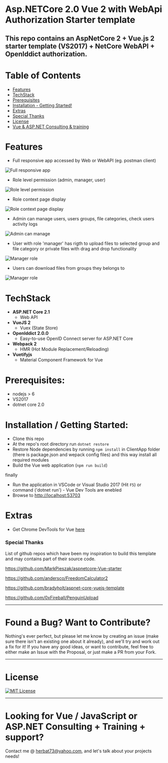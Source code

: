 # Asp.NETCore 2.0 Vue 2 with WebApi Authorization Starter template

This repo contains an AspNetCore 2 + Vue.js 2 starter template (VS2017) + NetCore WebAPI + OpenIddict authorization. 
---

# Table of Contents

* [Features](#features)
* [TechStack](#techstack)
* [Prerequisites](#prerequisites)
* [Installation - Getting Started!](#installation)
* [Extras](#extras)
* [Special Thanks](#special-thanks)
* [License](#license)
* [Vue & ASP.NET Consulting & training](##looking-for-vue--javascript-or-aspnet-consulting--training--support)

# Features

* Full responsive app accessed by Web or WebAPI (eg. postman client)

![Full responsive app](/Docs/1_start.png)

* Role level permission (admin, manager, user)

![Role level permission](/Docs/2_login_admin.png)

* Role context page display

![Role context page display](/Docs/3_admin_page.png)

* Admin can manage users, users groups, file categories, check users activity logs

![Admin can manage](/Docs/5_users_ibn_groups.png)

* User with role 'manager' has rigth to upload files to selected group and file category or private files with drag and drop functionality

![Manager role](/Docs/7_manager_upload.png)

* Users can download files from groups they belongs to

![Manager role](/Docs/8_user_download.png)


# TechStack

- **ASP.NET Core 2.1**
  - Web API
- **VueJS 2**
  - Vuex (State Store)
- **OpenIddict 2.0.0**
  - Easy-to-use OpenID Connect server for ASP.NET Core
- **Webpack 2**
  - HMR (Hot Module Replacement/Reloading)
- **Vuetifyjs**
  - Material Component Framework for Vue

# Prerequisites:
 * nodejs > 6
 * VS2017
 * dotnet core 2.0

# Installation / Getting Started:
 * Clone this repo
 * At the repo's root directory run `dotnet restore`
 * Restore Node dependencies by running `npm install` in ClientApp folder (there is package.json and wepack config files) and this way install all required modules
 * Build the Vue web application (`npm run build`)
 
finally
 
 * Run the application in VSCode or Visual Studio 2017 (Hit `F5`) or command ('dotnet run') - Vue Dev Tools are enebled
 * Browse to [http://localhost:53703](http://localhost:53703)

# Extras

- Get Chrome DevTools for Vue [here](https://chrome.google.com/webstore/detail/vuejs-devtools/nhdogjmejiglipccpnnnanhbledajbpd)

### Special Thanks

List of github repos which have been my inspiration to build this template and may contains part of their source code.

https://github.com/MarkPieszak/aspnetcore-Vue-starter

https://github.com/andersco/FreedomCalculator2

https://github.com/bradyholt/aspnet-core-vuejs-template

https://github.com/0xFireball/PenguinUpload

----

# Found a Bug? Want to Contribute?

Nothing's ever perfect, but please let me know by creating an issue (make sure there isn't an existing one about it already), and we'll try and work out a fix for it! If you have any good ideas, or want to contribute, feel free to either make an Issue with the Proposal, or just make a PR from your Fork.

----

# License

[![MIT License](https://img.shields.io/badge/license-MIT-blue.svg?style=flat)](/LICENSE) 


----

# Looking for Vue / JavaScript or ASP.NET Consulting + Training + support?

Contact me @ <herbat73@yahoo.com>, and let's talk about your projects needs!
